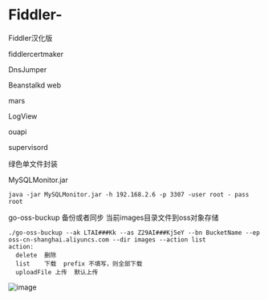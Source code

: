 # Fiddler-
Fiddler汉化版

fiddlercertmaker

DnsJumper

Beanstalkd web

mars

LogView

ouapi

supervisord

绿色单文件封装

MySQLMonitor.jar
 
```
java -jar MySQLMonitor.jar -h 192.168.2.6 -p 3307 -user root - pass root
```

go-oss-buckup 备份或者同步 当前images目录文件到oss对象存储

```
./go-oss-buckup --ak LTAI###Kk --as Z29AI###Kj5eY --bn BucketName --ep oss-cn-shanghai.aliyuncs.com --dir images --action list
action: 
  delete  删除
  list    下载  prefix 不填写，则全部下载
  uploadFile 上传  默认上传
```


![image](https://user-images.githubusercontent.com/29120060/173166176-8aee5f1f-d947-4d28-8774-f2665115d435.png)
